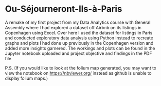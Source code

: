 # Ou-Séjourneront-Ils-à-Paris

A remake of my first project from my Data Analytics course with General Assembly where I had explored a dataset off Airbnb on its listings in Copenhagen using Excel. Over here I used the dataset for listings in Paris and conducted exploratory data analysis using Python instead to recreate graphs and plots I had done up previously in the Copenhagen version and added more insights garnered. The workings and plots can be found in the Jupyter notebook uploaded and project objective and findings in the PDF file.

P.S. (If you would like to look at the folium map generated, you may want to view the notebook on <a href>https://nbviewer.org/</a> instead as github is unable to display folium maps.)

